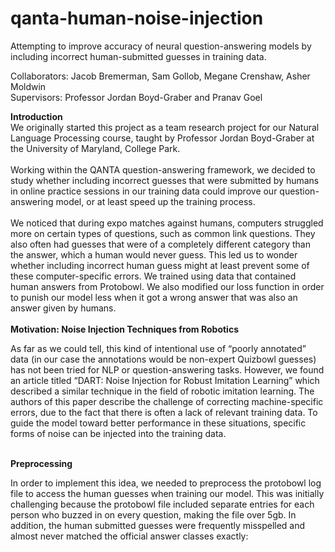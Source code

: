 # qanta-human-noise-injection
Attempting to improve accuracy of neural question-answering models by including incorrect human-submitted guesses in training data.

Collaborators: Jacob Bremerman, Sam Gollob, Megane Crenshaw, Asher Moldwin<br/>  Supervisors: Professor Jordan Boyd-Graber and Pranav Goel

<b>Introduction</b><br/>
We originally started this project as a team research project for our Natural Language Processing course, taught by Professor Jordan Boyd-Graber at the University of Maryland, College Park.<br/> <br/>
Working within the QANTA question-answering framework, we decided to study whether including incorrect guesses that were submitted by humans in online practice sessions in our training data could improve our question-answering model, or at least speed up the training process.<br/><br/>
We noticed that during expo matches against humans, computers struggled more on certain types of questions, such as common link questions. They also often had guesses that were of a completely different category than the answer, which a human would never guess.  This led us to wonder whether including incorrect human guess might at least prevent some of these computer-specific errors.	
We trained using data that contained human answers from Protobowl. We also modified our loss function in order to punish our model less when it got a wrong answer that was also an answer given by humans. <br/><br/>
<b>Motivation: Noise Injection Techniques from Robotics</b><br/>

As far as we could tell, this kind of intentional use of “poorly annotated” data (in our case the annotations would be non-expert Quizbowl guesses) has not been tried for NLP or question-answering tasks. However, we found an article titled “DART: Noise Injection for Robust Imitation Learning” which described a similar technique in the field of robotic imitation learning.  The authors of this paper describe the challenge of correcting machine-specific errors, due to the fact that there is often a lack of relevant training data. To guide the model toward better performance in these situations, specific forms of noise can be injected into the training data.<br/><br/>

<b>Preprocessing</b><br/>

In order to implement this idea, we needed to preprocess the protobowl log file to access the human guesses when training our model. This was initially challenging because the protobowl file included separate entries for each person who buzzed in on every question, making the file over 5gb. In addition, the human submitted guesses were frequently misspelled and almost never matched the official answer classes exactly:<br/>
